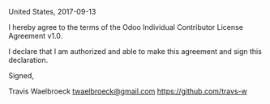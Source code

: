 United States, 2017-09-13

I hereby agree to the terms of the Odoo Individual Contributor License
Agreement v1.0.

I declare that I am authorized and able to make this agreement and sign this
declaration.

Signed,

Travis Waelbroeck twaelbroeck@gmail.com https://github.com/travs-w
